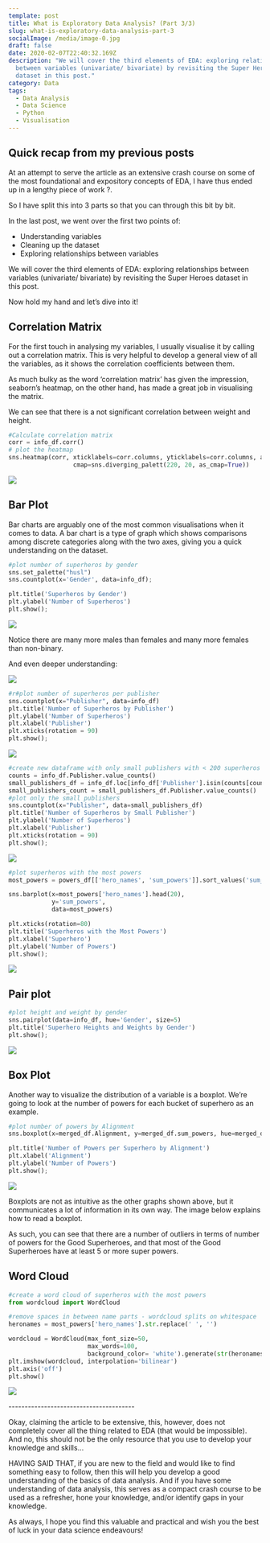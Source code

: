 ```yaml
---
template: post
title: What is Exploratory Data Analysis? (Part 3/3)
slug: what-is-exploratory-data-analysis-part-3
socialImage: /media/image-0.jpg
draft: false
date: 2020-02-07T22:40:32.169Z
description: "We will cover the third elements of EDA: exploring relationships
  between variables (univariate/ bivariate) by revisiting the Super Heroes
  dataset in this post."
category: Data
tags:
  - Data Analysis
  - Data Science
  - Python
  - Visualisation
---
```

## Quick recap from my previous posts

At an attempt to serve the article as an extensive crash course on some of the most foundational and expository concepts of EDA, I have thus ended up in a lengthy piece of work ?.

So I have split this into 3 parts so that you can through this bit by bit.

In the last post, we went over the first two points of:

* Understanding variables
* Cleaning up the dataset
* Exploring relationships between variables

We will cover the third elements of EDA: exploring relationships between variables (univariate/ bivariate) by revisiting the Super Heroes dataset in this post.

Now hold my hand and let’s dive into it!

## Correlation Matrix

For the first touch in analysing my variables, I usually visualise it by calling out a correlation matrix. This is very helpful to develop a general view of all the variables, as it shows the correlation coefficients between them.

As much bulky as the word ‘correlation matrix’ has given the impression, seaborn’s heatmap, on the other hand, has made a great job in visualising the matrix.

We can see that there is a not significant correlation between weight and height.

```python
#Calculate correlation matrix
corr = info_df.corr()
# plot the heatmap
sns.heatmap(corr, xticklabels=corr.columns, yticklabels=corr.columns, annot=True,
                  cmap=sns.diverging_palett(220, 20, as_cmap=True))
```

![](/media/corheatmap.jpg)

## Bar Plot

Bar charts are arguably one of the most common visualisations when it comes to data. A bar chart is a type of graph which shows comparisons among discrete categories along with the two axes, giving you a quick understanding on the dataset.

```python
#plot number of superheros by gender
sns.set_palette("husl")
sns.countplot(x='Gender', data=info_df);

plt.title('Superheros by Gender')
plt.ylabel('Number of Superheros')
plt.show();
```



![](/media/output1.jpg)

Notice there are many more males than females and many more females than non-binary.

And even deeper understanding:



![](/media/output2.jpg)

```python
#r#plot number of superheros per publisher
sns.countplot(x="Publisher", data=info_df)
plt.title('Number of Superheros by Publisher')
plt.ylabel('Number of Superheros')
plt.xlabel('Publisher')
plt.xticks(rotation = 90)
plt.show();
```

![](/media/output4.jpg)

```python
#create new dataframe with only small publishers with < 200 superheros
counts = info_df.Publisher.value_counts()
small_publishers_df = info_df.loc[info_df['Publisher'].isin(counts[counts < 200].index), :]
small_publishers_count = small_publishers_df.Publisher.value_counts()
#plot only the small publishers
sns.countplot(x="Publisher", data=small_publishers_df)
plt.title('Number of Superheros by Small Publisher')
plt.ylabel('Number of Superheros')
plt.xlabel('Publisher')
plt.xticks(rotation = 90)
plt.show();
```

![](/media/output5.jpg)

```python
#plot superheros with the most powers
most_powers = powers_df[['hero_names', 'sum_powers']].sort_values('sum_powers', ascending=False)

sns.barplot(x=most_powers['hero_names'].head(20),
            y='sum_powers', 
            data=most_powers)

plt.xticks(rotation=80)
plt.title('Superheros with the Most Powers')
plt.xlabel('Superhero')
plt.ylabel('Number of Powers')
plt.show();
```

![](/media/output7.jpg)



## Pair plot

```python
#plot height and weight by gender
sns.pairplot(data=info_df, hue='Gender', size=5)
plt.title('Superhero Heights and Weights by Gender')
plt.show();
```

![](/media/output3.jpg)

## Box Plot

Another way to visualize the distribution of a variable is a boxplot. We’re going to look at the number of powers for each bucket of superhero as an example.

```python
#plot number of powers by Alignment
sns.boxplot(x=merged_df.Alignment, y=merged_df.sum_powers, hue=merged_df.Gender)

plt.title('Number of Powers per Superhero by Alignment')
plt.xlabel('Alignment')
plt.ylabel('Number of Powers')
plt.show();
```

![](/media/boxplot.jpg)



Boxplots are not as intuitive as the other graphs shown above, but it communicates a lot of information in its own way. The image below explains how to read a boxplot.

As such, you can see that there are a number of outliers in terms of number of powers for the Good Superheroes, and that most of the Good Superheroes have at least 5 or more super powers.

## Word Cloud

```python
#create a word cloud of superheros with the most powers
from wordcloud import WordCloud

#remove spaces in between name parts - wordcloud splits on whitespace
heronames = most_powers['hero_names'].str.replace(' ', '')

wordcloud = WordCloud(max_font_size=50, 
                      max_words=100, 
                      background_color= 'white').generate(str(heronames.head(15)))
plt.imshow(wordcloud, interpolation='bilinear')
plt.axis('off')
plt.show()
```

![](/media/wordcloud.jpg)





\---------------------------------------



Okay, claiming the article to be extensive, this, however, does not completely cover all the thing related to EDA (that would be impossible). And no, this should not be the only resource that you use to develop your knowledge and skills…

HAVING SAID THAT, if you are new to the field and would like to find something easy to follow, then this will help you develop a good understanding of the basics of data analysis. And if you have some understanding of data analysis, this serves as a compact crash course to be used as a refresher, hone your knowledge, and/or identify gaps in your knowledge.

As always, I hope you find this valuable and practical and wish you the best of luck in your data science endeavours!